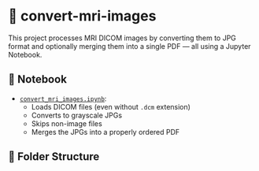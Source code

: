 # 🧠 convert-mri-images

This project processes MRI DICOM images by converting them to JPG format and optionally merging them into a single PDF — all using a Jupyter Notebook.

## 📓 Notebook
- [`convert_mri_images.ipynb`](./convert_mri_images.ipynb): 
  - Loads DICOM files (even without `.dcm` extension)
  - Converts to grayscale JPGs
  - Skips non-image files
  - Merges the JPGs into a properly ordered PDF

## 📂 Folder Structure
